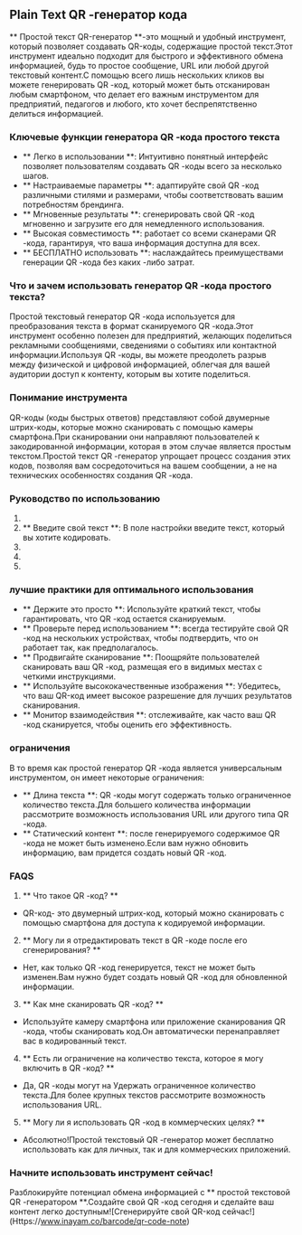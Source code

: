 ## Plain Text QR -генератор кода

** Простой текст QR-генератор **-это мощный и удобный инструмент, который позволяет создавать QR-коды, содержащие простой текст.Этот инструмент идеально подходит для быстрого и эффективного обмена информацией, будь то простое сообщение, URL или любой другой текстовый контент.С помощью всего лишь нескольких кликов вы можете генерировать QR -код, который может быть отсканирован любым смартфоном, что делает его важным инструментом для предприятий, педагогов и любого, кто хочет беспрепятственно делиться информацией.

### Ключевые функции генератора QR -кода простого текста

- ** Легко в использовании **: Интуитивно понятный интерфейс позволяет пользователям создавать QR -коды всего за несколько шагов.
- ** Настраиваемые параметры **: адаптируйте свой QR -код различными стилями и размерами, чтобы соответствовать вашим потребностям брендинга.
- ** Мгновенные результаты **: сгенерировать свой QR -код мгновенно и загрузите его для немедленного использования.
- ** Высокая совместимость **: работает со всеми сканерами QR -кода, гарантируя, что ваша информация доступна для всех.
- ** БЕСПЛАТНО использовать **: наслаждайтесь преимуществами генерации QR -кода без каких -либо затрат.

### Что и зачем использовать генератор QR -кода простого текста?

Простой текстовый генератор QR -кода используется для преобразования текста в формат сканируемого QR -кода.Этот инструмент особенно полезен для предприятий, желающих поделиться рекламными сообщениями, сведениями о событиях или контактной информации.Используя QR -коды, вы можете преодолеть разрыв между физической и цифровой информацией, облегчая для вашей аудитории доступ к контенту, которым вы хотите поделиться.

### Понимание инструмента

QR-коды (коды быстрых ответов) представляют собой двумерные штрих-коды, которые можно сканировать с помощью камеры смартфона.При сканировании они направляют пользователей к закодированной информации, которая в этом случае является простым текстом.Простой текст QR -генератор упрощает процесс создания этих кодов, позволяя вам сосредоточиться на вашем сообщении, а не на технических особенностях создания QR -кода.

### Руководство по использованию

1.
2. ** Введите свой текст **: В поле настройки введите текст, который вы хотите кодировать.
3.
4.
5.

### лучшие практики для оптимального использования

- ** Держите это просто **: Используйте краткий текст, чтобы гарантировать, что QR -код остается сканируемым.
- ** Проверьте перед использованием **: всегда тестируйте свой QR -код на нескольких устройствах, чтобы подтвердить, что он работает так, как предполагалось.
- ** Продвигайте сканирование **: Поощряйте пользователей сканировать ваш QR -код, размещая его в видимых местах с четкими инструкциями.
- ** Используйте высококачественные изображения **: Убедитесь, что ваш QR-код имеет высокое разрешение для лучших результатов сканирования.
- ** Монитор взаимодействия **: отслеживайте, как часто ваш QR -код сканируется, чтобы оценить его эффективность.

### ограничения

В то время как простой генератор QR -кода является универсальным инструментом, он имеет некоторые ограничения:
- ** Длина текста **: QR -коды могут содержать только ограниченное количество текста.Для большего количества информации рассмотрите возможность использования URL или другого типа QR -кода.
- ** Статический контент **: после генерируемого содержимое QR -кода не может быть изменено.Если вам нужно обновить информацию, вам придется создать новый QR -код.

### FAQS

1. ** Что такое QR -код? **
- QR-код- это двумерный штрих-код, который можно сканировать с помощью смартфона для доступа к кодируемой информации.

2. ** Могу ли я отредактировать текст в QR -коде после его сгенерирования? **
- Нет, как только QR -код генерируется, текст не может быть изменен.Вам нужно будет создать новый QR -код для обновленной информации.

3. ** Как мне сканировать QR -код? **
- Используйте камеру смартфона или приложение сканирования QR -кода, чтобы сканировать код.Он автоматически перенаправляет вас в кодированный текст.

4. ** Есть ли ограничение на количество текста, которое я могу включить в QR -код? **
- Да, QR -коды могут на Удержать ограниченное количество текста.Для более крупных текстов рассмотрите возможность использования URL.

5. ** Могу ли я использовать QR -код в коммерческих целях? **
- Абсолютно!Простой текстовый QR -генератор может бесплатно использовать как для личных, так и для коммерческих приложений.

### Начните использовать инструмент сейчас!

Разблокируйте потенциал обмена информацией с ** простой текстовой QR -генератором **.Создайте свой QR -код сегодня и сделайте ваш контент легко доступным![Сгенерируйте свой QR-код сейчас!] (Https://www.inayam.co/barcode/qr-code-note)